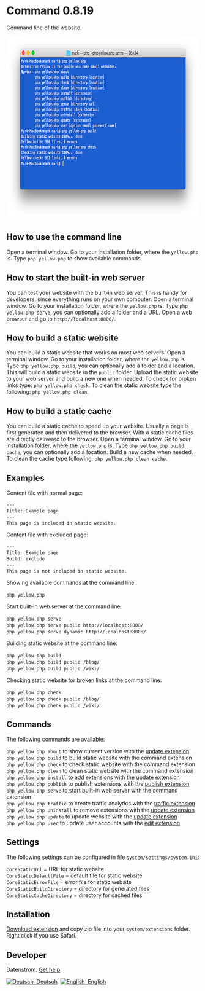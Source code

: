 Command 0.8.19
==============
Command line of the website.

<p align="center"><img src="command-screenshot.png?raw=true" width="794" height="478" alt="Screenshot"></p>

## How to use the command line

Open a terminal window. Go to your installation folder, where the `yellow.php` is. Type `php yellow.php` to show available commands.

## How to start the built-in web server

You can test your website with the built-in web server. This is handy for developers, since everything runs on your own computer. Open a terminal window. Go to your installation folder, where the `yellow.php` is. Type `php yellow.php serve`, you can optionally add a folder and a URL. Open a web browser and go to `http://localhost:8000/`.

## How to build a static website

You can build a static website that works on most web servers. Open a terminal window. Go to your installation folder, where the `yellow.php` is. Type `php yellow.php build`, you can optionally add a folder and a location. This will build a static website in the `public` folder. Upload the static website to your web server and build a new one when needed. To check for broken links type: `php yellow.php check`. To clean the static website type the following: `php yellow.php clean`.

## How to build a static cache

You can build a static cache to speed up your website. Usually a page is first generated and then delivered to the browser. With a static cache files are directly delivered to the browser. Open a terminal window. Go to your installation folder, where the `yellow.php` is. Type `php yellow.php build cache`, you can optionally add a location. Build a new cache when needed. To clean the cache type following: `php yellow.php clean cache`.

## Examples

Content file with normal page:

    ---
    Title: Example page
    ---
    This page is included in static website.

Content file with excluded page:

    ---
    Title: Example page
    Build: exclude
    ---
    This page is not included in static website.

Showing available commands at the command line:

`php yellow.php`

Start built-in web server at the command line:

`php yellow.php serve`  
`php yellow.php serve public http://localhost:8008/`  
`php yellow.php serve dynamic http://localhost:8008/`  

Building static website at the command line:

`php yellow.php build`  
`php yellow.php build public /blog/`  
`php yellow.php build public /wiki/`  

Checking static website for broken links at the command line:

`php yellow.php check`  
`php yellow.php check public /blog/`  
`php yellow.php check public /wiki/`  

## Commands

The following commands are available:

`php yellow.php about` to show current version with the [update extension](https://github.com/datenstrom/yellow-extensions/tree/master/source/update)  
`php yellow.php build` to build static website with the command extension  
`php yellow.php check` to check static website with the command extension  
`php yellow.php clean` to clean static website with the command extension  
`php yellow.php install` to add extensions with the [update extension](https://github.com/datenstrom/yellow-extensions/tree/master/source/update)  
`php yellow.php publish` to publish extensions with the [publish extension](https://github.com/datenstrom/yellow-extensions/tree/master/source/publish)  
`php yellow.php serve` to start built-in web server with the command extension  
`php yellow.php traffic` to create traffic analytics with the [traffic extension](https://github.com/datenstrom/yellow-extensions/tree/master/source/traffic)  
`php yellow.php uninstall` to remove extensions with the [update extension](https://github.com/datenstrom/yellow-extensions/tree/master/source/update)  
`php yellow.php update` to update website with the [update extension](https://github.com/datenstrom/yellow-extensions/tree/master/source/update)  
`php yellow.php user` to update user accounts with the [edit extension](https://github.com/datenstrom/yellow-extensions/tree/master/source/edit)  

## Settings

The following settings can be configured in file `system/settings/system.ini`:

`CoreStaticUrl` = URL for static website  
`CoreStaticDefaultFile` =  default file for static website  
`CoreStaticErrorFile` = error file for static website  
`CoreStaticBuildDirectory` = directory for generated files  
`CoreStaticCacheDirectory` = directory for cached files  

## Installation

[Download extension](https://github.com/datenstrom/yellow-extensions/raw/master/zip/command.zip) and copy zip file into your `system/extensions` folder. Right click if you use Safari.

## Developer

Datenstrom. [Get help](https://datenstrom.se/yellow/help/).

<p>
<a href="README-de.md"><img src="https://raw.githubusercontent.com/datenstrom/yellow-extensions/master/source/help/language-de.png" width="15" height="15" alt="Deutsch">&nbsp; Deutsch</a>&nbsp;
<a href="README.md"><img src="https://raw.githubusercontent.com/datenstrom/yellow-extensions/master/source/help/language-en.png" width="15" height="15" alt="English">&nbsp; English</a>&nbsp;
</p>
